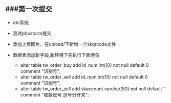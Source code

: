 ###第一次提交
---------------------------
* otc系统

* 测试phpstorm提交

* 添加上传图片，在upload/下新增一个skqrcode文件

* 数据表添加新字段,新环境下先执行下面两句
    * alter table tw_order_buy add id_num int(10) not null default 0 comment "识别号";
    * alter table tw_order_sell add id_num int(10) not null default 0 comment "识别号";
    * alter table tw_order_sell add skaccount varchar(50) not null default '' comment "收款账号 逗号分开来";